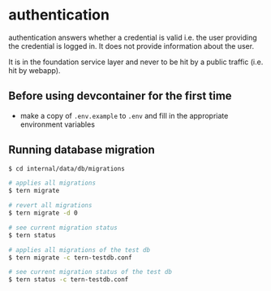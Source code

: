 # authentication

authentication answers whether a credential is valid i.e. the user providing the credential is logged in. It does not provide information about the user.

It is in the foundation service layer and never to be hit by a public traffic (i.e. hit by webapp).

## Before using devcontainer for the first time

- make a copy of `.env.example` to `.env` and fill in the appropriate environment variables

## Running database migration

```sh
$ cd internal/data/db/migrations

# applies all migrations
$ tern migrate

# revert all migrations
$ tern migrate -d 0

# see current migration status
$ tern status

# applies all migrations of the test db
$ tern migrate -c tern-testdb.conf

# see current migration status of the test db
$ tern status -c tern-testdb.conf
```
